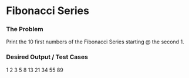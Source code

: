 # Fibonacci Series

### The Problem

Print the 10 first numbers of the Fibonacci Series starting @ the second 1.

### Desired Output / Test Cases

1 2 3 5 8 13 21 34 55 89